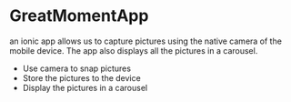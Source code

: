 # GreatMomentApp
an ionic app allows us to capture pictures using the native camera of the mobile device. The app also displays all the pictures in a carousel.

* Use camera to snap pictures
*	Store the pictures to the device
*	Display the pictures in a carousel
